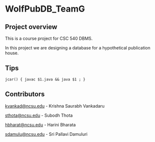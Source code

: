 # WolfPubDB_TeamG

## Project overview

This is a course project for CSC 540 DBMS.

In this project we are designing a database for a hypothetical publication house. 

## Tips

`jcar() { javac $1.java && java $1 ; }`

## Contributors

kvankad@ncsu.edu - Krishna Saurabh Vankadaru 

sthota@ncsu.edu  - Subodh Thota

hbharat@ncsu.edu - Harini Bharata 

sdamulu@ncsu.edu - Sri Pallavi Damuluri

